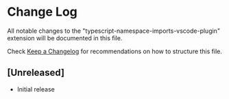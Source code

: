 # Change Log
All notable changes to the "typescript-namespace-imports-vscode-plugin" extension will be documented in this file.

Check [Keep a Changelog](http://keepachangelog.com/) for recommendations on how to structure this file.

## [Unreleased]
- Initial release